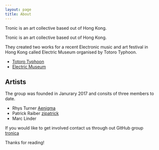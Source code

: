 ```yaml
---
layout: page
title: About
---
```


<p class="message">
  Tronic is an art collective based out of Hong Kong.
</p>

Tronic is an art collective based out of Hong Kong.

They created two works for a recent Electronic music and art festival in Hong Kong called Electric Museum organised by Totoro Typhoon.

* [Totoro Typhoon](https://www.facebook.com/TotoroTyphoon/)
* [Electric Museum](https://www.facebook.com/events/594760050718064/)


## Artists

The group was founded in Janurary 2017 and consits of three members to date.

* Rhys Turner [Aenigma](http://www.aenigma.com.au) 
* Patrick Raiber [zipatrick](https://github.com/zipatrick) 
* Marc Linder 

If you would like to get involved contact us through out GitHub group [tronica](https://github.com/tronica)

Thanks for reading!
